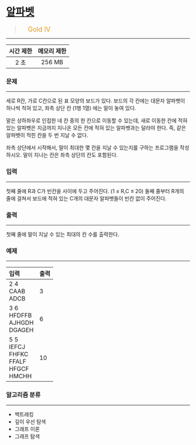 # [알파벳](https://www.acmicpc.net/problem/1987)

> <img src="https://d2gd6pc034wcta.cloudfront.net/tier/12.svg" width="16" heigth="21" style = "vertical-align: middle;"/>&nbsp;<span style="font-size: 18px; color: #ec9a00;">Gold IV</span>

***

<div align="center">

|시간 제한|메모리 제한|
|:---:|:---:|
|2 초 |256 MB|

</div>

### 문제

***

세로 R칸, 가로 C칸으로 된 표 모양의 보드가 있다. 보드의 각 칸에는 대문자 알파벳이 하나씩 적혀 있고, 좌측 상단 칸 (1행 1열) 에는 말이 놓여 있다.

말은 상하좌우로 인접한 네 칸 중의 한 칸으로 이동할 수 있는데, 새로 이동한 칸에 적혀 있는 알파벳은 지금까지 지나온 모든 칸에 적혀 있는 알파벳과는 달라야 한다. 즉, 같은 알파벳이 적힌 칸을 두 번 지날 수 없다.

좌측 상단에서 시작해서, 말이 최대한 몇 칸을 지날 수 있는지를 구하는 프로그램을 작성하시오. 말이 지나는 칸은 좌측 상단의 칸도 포함된다.

### 입력

***

첫째 줄에 R과 C가 빈칸을 사이에 두고 주어진다. (1 ≤ R,C ≤ 20) 둘째 줄부터 R개의 줄에 걸쳐서 보드에 적혀 있는 C개의 대문자 알파벳들이 빈칸 없이 주어진다.

### 출력

***

첫째 줄에 말이 지날 수 있는 최대의 칸 수를 출력한다.

### 예제

***

|입력|출력|
|:---|:---|
|2 4<br/>CAAB<br/>ADCB|3|
|3 6<br/>HFDFFB<br/>AJHGDH<br/>DGAGEH|6|
|5 5<br/>IEFCJ<br/>FHFKC<br/>FFALF<br/>HFGCF<br/>HMCHH|10|

### 알고리즘 분류

***

* 백트래킹
* 깊이 우선 탐색
* 그래프 이론
* 그래프 탐색

